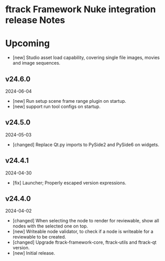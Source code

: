 # ftrack Framework Nuke integration release Notes

# Upcoming

* [new] Studio asset load capability, covering single file images, movies and image sequences.


## v24.6.0
2024-06-04

* [new] Run setup scene frame range plugin on startup.
* [new] support run tool configs on startup.


## v24.5.0
2024-05-03

* [changed] Replace Qt.py imports to PySide2 and PySide6 on widgets.


## v24.4.1
2024-04-30

* [fix] Launcher; Properly escaped version expressions.


## v24.4.0
2024-04-02

* [changed] When selecting the node to render for reviewable, show all nodes with the selected one on top.
* [new] Writeable node validator, to check if a node is writeable for a reviewable to be created.
* [changed] Upgrade ftrack-framework-core, ftrack-utils and ftrack-qt version.
* [new] Initial release.
